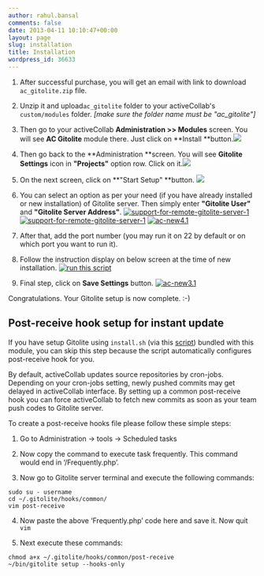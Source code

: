```yaml
---
author: rahul.bansal
comments: false
date: 2013-04-11 10:10:47+00:00
layout: page
slug: installation
title: Installation
wordpress_id: 36633
---
```



	
  1. After successful purchase, you will get an email with link to download `ac_gitolite.zip` file.

	
  2. Unzip it and upload`ac_gitolite` folder to your activeCollab's `custom/modules` folder. _[make sure the folder name must be "ac_gitolite"]_

	
  3. Then go to your activeCollab **Administration >> Modules** screen. You will see **AC Gitolite** module there. Just click on **Install **button.![](https://rtcamp.com/files/2012/10/Install-Modules-activeCollab-1.png)

	
  4. Then go back to the **Administration **screen. You will see **Gitolite Settings** icon in **"Projects"** option row. Click on it.![](https://rtcamp.com/files/2012/10/Gitolite-Settings-1-620x239.png)

	
  5. On the next screen, click on **"Start Setup" **button. ![](https://rtcamp.com/wp-content/uploads/2012/10/ac-new1.1.png)

	
  6. You can select an option as per your need (if you have already installed or new installation) of Gitolite server. Then simply enter **"Gitolite User"** and **"Gitolite Server Address"**.
[![support-for-remote-gitolite-server-1](https://rtcamp.com/wp-content/uploads/2012/10/gitolite-setup.png)](https://rtcamp.com/wp-content/uploads/2012/10/gitolite-setup.png)
[![support-for-remote-gitolite-server-1](https://rtcamp.com/wp-content/uploads/2012/10/gitolite-setup-1.png)](https://rtcamp.com/wp-content/uploads/2012/10/gitolite-setup-1.png)
[![ac-new4.1](https://rtcamp.com/wp-content/uploads/2012/10/ac-new4.1.png)](https://rtcamp.com/wp-content/uploads/2012/10/ac-new4.1.png)

	
  7. After that, add the port number (you may run it on 22 by default or on which port you want to run it).

	
  8. Follow the instruction display on below screen at the time of new installation.
[![run this script](https://rtcamp.com/wp-content/uploads/2012/10/script-run.png)](https://rtcamp.com/wp-content/uploads/2012/10/script-run.png)

	
  9. Final step, click on **Save Settings** button.
[![ac-new3.1](https://rtcamp.com/wp-content/uploads/2012/10/ac-new3.1.png)](https://rtcamp.com/wp-content/uploads/2012/10/ac-new3.1.png)


Congratulations. Your Gitolite setup is now complete. :-)


## Post-receive hook setup for instant update




If you have setup Gitolite using `install.sh` (via this [script](http://rt.cx/gitlab)) bundled with this module, you can skip this step because the script automatically configures post-receive hook for you.


By default, activeCollab updates source repositories by cron-jobs. Depending on your cron-jobs setting, newly pushed commits may get delayed in activeCollab interface. By setting up a common post-receive hook you can force activeCollab to fetch new commits as soon as your team push codes to Gitolite server.

To create a post-receive hooks file please follow these simple steps:



	
  1. Go to Administration -> tools -> Scheduled tasks

	
  2. Now copy the command to execute task frequently. This command would end in ‘/Frequently.php’.

	
  3. Now go to Gitolite server terminal and execute the following commands:

    
    sudo su - username
    cd ~/.gitolite/hooks/common/
    vim post-receive




	
  4. Now paste the above ‘Frequently.php’ code here and save it. Now quit `vim`

	
  5. Next execute these commands:

    
    chmod a+x ~/.gitolite/hooks/common/post-receive
    ~/bin/gitolite setup --hooks-only





